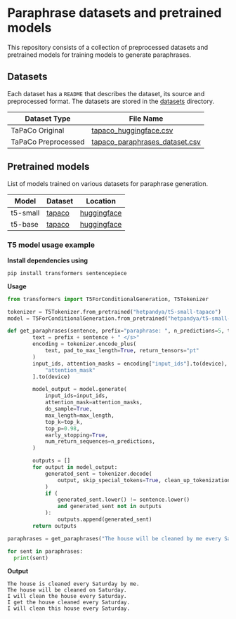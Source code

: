 # Paraphrase datasets and pretrained models
This repository consists of a collection of preprocessed datasets and pretrained models for training models to generate paraphrases.

## Datasets
Each dataset has a `README` that describes the dataset, its source and preprocessed format. The datasets are stored in the [datasets](https://github.com/hetpandya/paraphrase-datasets-pretrained-models/tree/main/datasets) directory.

Dataset Type| File Name
--- | ---
TaPaCo Original|  [tapaco_huggingface.csv](https://github.com/hetpandya/paraphrase-datasets-pretrained-models/blob/main/datasets/tapaco/tapaco_huggingface.csv)
TaPaCo Preprocessed|  [tapaco_paraphrases_dataset.csv](https://github.com/hetpandya/paraphrase-datasets-pretrained-models/blob/main/datasets/tapaco/tapaco_paraphrases_dataset.csv)

## Pretrained models
List of models trained on various datasets for paraphrase generation.

Model| Dataset | Location
--- | --- | --- |
t5-small| [tapaco](https://github.com/hetpandya/paraphrase-datasets-pretrained-models/tree/main/datasets/tapaco) | [huggingface](https://huggingface.co/hetpandya/t5-small-tapaco)
t5-base| [tapaco](https://github.com/hetpandya/paraphrase-datasets-pretrained-models/tree/main/datasets/tapaco) | [huggingface](https://huggingface.co/hetpandya/t5-base-tapaco)

### T5 model usage example

**Install dependencies using**

```
pip install transformers sentencepiece
```

**Usage**

```python
from transformers import T5ForConditionalGeneration, T5Tokenizer

tokenizer = T5Tokenizer.from_pretrained("hetpandya/t5-small-tapaco")
model = T5ForConditionalGeneration.from_pretrained("hetpandya/t5-small-tapaco")

def get_paraphrases(sentence, prefix="paraphrase: ", n_predictions=5, top_k=120, max_length=256,device="cpu"):
        text = prefix + sentence + " </s>"
        encoding = tokenizer.encode_plus(
            text, pad_to_max_length=True, return_tensors="pt"
        )
        input_ids, attention_masks = encoding["input_ids"].to(device), encoding[
            "attention_mask"
        ].to(device)

        model_output = model.generate(
            input_ids=input_ids,
            attention_mask=attention_masks,
            do_sample=True,
            max_length=max_length,
            top_k=top_k,
            top_p=0.98,
            early_stopping=True,
            num_return_sequences=n_predictions,
        )

        outputs = []
        for output in model_output:
            generated_sent = tokenizer.decode(
                output, skip_special_tokens=True, clean_up_tokenization_spaces=True
            )
            if (
                generated_sent.lower() != sentence.lower()
                and generated_sent not in outputs
            ):
                outputs.append(generated_sent)
        return outputs

paraphrases = get_paraphrases("The house will be cleaned by me every Saturday.")

for sent in paraphrases:
  print(sent)
```

**Output**
```
The house is cleaned every Saturday by me.
The house will be cleaned on Saturday.
I will clean the house every Saturday.
I get the house cleaned every Saturday.
I will clean this house every Saturday.
```
